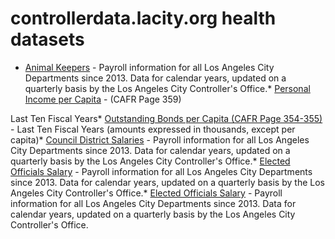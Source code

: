 # controllerdata.lacity.org health datasets
* [Animal Keepers](https://controllerdata.lacity.org/d/9tgc-5ri6) - Payroll information for all Los Angeles City Departments since 2013. Data for calendar years, updated on a quarterly basis by the Los Angeles City Controller's Office.* [Personal Income per Capita](https://controllerdata.lacity.org/d/yw5p-36js) - (CAFR Page 359)

Last Ten Fiscal Years* [Outstanding Bonds per Capita (CAFR Page 354-355)](https://controllerdata.lacity.org/d/jqd6-bdx9) - Last Ten Fiscal Years
(amounts expressed in thousands, except per capita)* [Council District Salaries](https://controllerdata.lacity.org/d/mzp6-sahv) - Payroll information for all Los Angeles City Departments since 2013. Data for calendar years, updated on a quarterly basis by the Los Angeles City Controller's Office.* [Elected Officials Salary](https://controllerdata.lacity.org/d/mhbm-r4sr) - Payroll information for all Los Angeles City Departments since 2013. Data for calendar years, updated on a quarterly basis by the Los Angeles City Controller's Office.* [Elected Officials Salary](https://controllerdata.lacity.org/d/mhbm-r4sr) - Payroll information for all Los Angeles City Departments since 2013. Data for calendar years, updated on a quarterly basis by the Los Angeles City Controller's Office.